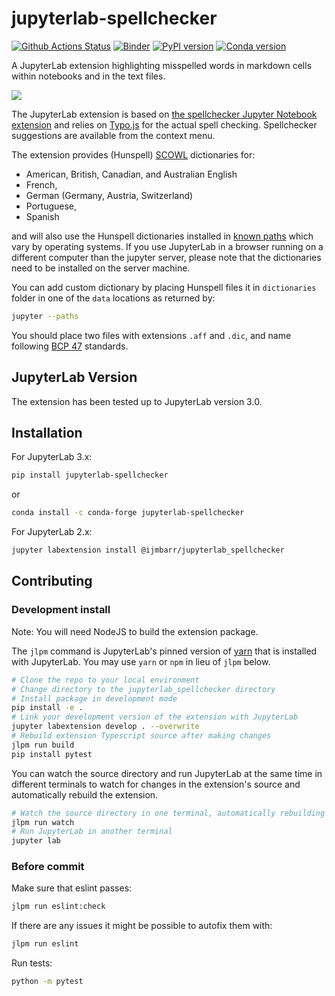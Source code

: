 # jupyterlab-spellchecker
[![Github Actions Status](https://github.com/jupyterlab-contrib/spellchecker/workflows/Build/badge.svg)](https://github.com/jupyterlab-contrib/spellchecker/actions)
[![Binder](https://mybinder.org/badge_logo.svg)](https://mybinder.org/v2/gh/jupyterlab-contrib/spellchecker/master?urlpath=lab)
[![PyPI version](https://img.shields.io/pypi/v/jupyterlab-spellchecker.svg)](https://pypi.org/project/jupyterlab-spellchecker/)
[![Conda version](https://img.shields.io/conda/vn/conda-forge/jupyterlab-spellchecker.svg)](https://anaconda.org/conda-forge/jupyterlab-spellchecker)

A JupyterLab extension highlighting misspelled words in markdown cells within notebooks and in the text files.

![](https://raw.githubusercontent.com/jupyterlab-contrib/spellchecker/master/demo.gif)

The JupyterLab extension is based on [the spellchecker Jupyter Notebook extension](https://github.com/ipython-contrib/jupyter_contrib_nbextensions/tree/master/src/jupyter_contrib_nbextensions/nbextensions/spellchecker) and relies on [Typo.js](https://github.com/cfinke/Typo.js) for the actual spell checking. Spellchecker suggestions are available from the context menu.

The extension provides (Hunspell) [SCOWL](http://wordlist.aspell.net/) dictionaries for:
- American, British, Canadian, and Australian English
- French,
- German (Germany, Austria, Switzerland)
- Portuguese,
- Spanish

and will also use the Hunspell dictionaries installed in [known paths](https://github.com/jupyterlab-contrib/spellchecker/search?q=OS_SPECIFIC_PATHS) which vary by operating systems.
If you use JupyterLab in a browser running on a different computer than the jupyter server, please note that the dictionaries need to be installed on the server machine.

You can add custom dictionary by placing Hunspell files it in `dictionaries` folder in one of the `data` locations as returned by:

```bash
jupyter --paths
```

You should place two files with extensions `.aff` and `.dic`, and name following [BCP 47](https://datatracker.ietf.org/doc/html/rfc5646#section-2.1) standards.

## JupyterLab Version
The extension has been tested up to JupyterLab version 3.0.

## Installation

For JupyterLab 3.x:

```bash
pip install jupyterlab-spellchecker
```

or

```bash
conda install -c conda-forge jupyterlab-spellchecker
```

For JupyterLab 2.x:

```bash
jupyter labextension install @ijmbarr/jupyterlab_spellchecker
```

## Contributing

### Development install

Note: You will need NodeJS to build the extension package.

The `jlpm` command is JupyterLab's pinned version of
[yarn](https://yarnpkg.com/) that is installed with JupyterLab. You may use
`yarn` or `npm` in lieu of `jlpm` below.

```bash
# Clone the repo to your local environment
# Change directory to the jupyterlab_spellchecker directory
# Install package in development mode
pip install -e .
# Link your development version of the extension with JupyterLab
jupyter labextension develop . --overwrite
# Rebuild extension Typescript source after making changes
jlpm run build
pip install pytest
```

You can watch the source directory and run JupyterLab at the same time in different terminals to watch for changes in the extension's source and automatically rebuild the extension.

```bash
# Watch the source directory in one terminal, automatically rebuilding when needed
jlpm run watch
# Run JupyterLab in another terminal
jupyter lab
```

### Before commit

Make sure that eslint passes:

```bash
jlpm run eslint:check
```

If there are any issues it might be possible to autofix them with:

```bash
jlpm run eslint
```

Run tests:

```bash
python -m pytest
```
